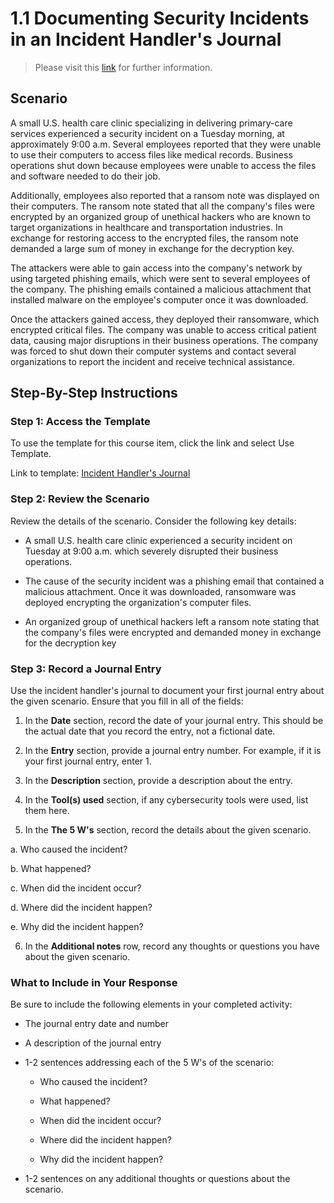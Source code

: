 # 1.1 Documenting Security Incidents in an Incident Handler's Journal

> Please visit this [link](https://www.coursera.org/learn/detection-and-response) for further information.

## Scenario 

A small U.S. health care clinic specializing in delivering primary-care services experienced a security incident on a Tuesday morning, at approximately 9:00 a.m. Several employees reported that they were unable to use their computers to access files like medical records. Business operations shut down because employees were unable to access the files and software needed to do their job.

Additionally, employees also reported that a ransom note was displayed on their computers. The ransom note stated that all the company's files were encrypted by an organized group of unethical hackers who are known to target organizations in healthcare and transportation industries. In exchange for restoring access to the encrypted files, the ransom note demanded a large sum of money in exchange for the decryption key. 

The attackers were able to gain access into the company's network by using targeted phishing emails, which were sent to several employees of the company. The phishing emails contained a malicious attachment that installed malware on the employee's computer once it was downloaded.

Once the attackers gained access, they deployed their ransomware, which encrypted critical files. The company was unable to access critical patient data, causing major disruptions in their business operations. The company was forced to shut down their computer systems and contact several organizations to report the incident and receive technical assistance.

## Step-By-Step Instructions

### Step 1: Access the Template
To use the template for this course item, click the link and select Use Template. 

Link to template: [Incident Handler's Journal](https://github.com/Hugh-Kumbi/Cybersecurity-Portfolio/blob/main/V.%20Detection%20and%20Response/Incident%20Handler's%20Journal.pdf)

### Step 2: Review the Scenario

Review the details of the scenario. Consider the following key details:

* A small U.S. health care clinic experienced a security incident on Tuesday at 9:00 a.m. which severely disrupted their business operations.

* The cause of the security incident was a phishing email that contained a malicious attachment. Once it was downloaded, ransomware was deployed encrypting the organization's computer files.

* An organized group of unethical hackers left a ransom note stating that the company's files were encrypted and demanded money in exchange for the decryption key

### Step 3: Record a Journal Entry 

Use the incident handler's journal to document your first journal entry about the given scenario. Ensure that you fill in all of the fields:

1. In the **Date** section, record the date of your journal entry. This should be the actual date that you record the entry, not a fictional date.

2. In the **Entry** section, provide a journal entry number. For example, if it is your first journal entry, enter 1.

3. In the **Description** section, provide a description about the entry.

4. In the **Tool(s) used** section, if any cybersecurity tools were used, list them here. 

5. In the **The 5 W's** section, record the details about the given scenario.

  a. Who caused the incident?

  b. What happened?

  c. When did the incident occur?

  d. Where did the incident happen?

  e. Why did the incident happen?

6. In the **Additional notes** row, record any thoughts or questions you have about the given scenario.

### What to Include in Your Response

Be sure to include the following elements in your completed activity: 

  * The journal entry date and number

  * A description of the journal entry

  * 1-2 sentences addressing each of the 5 W's of the scenario:

    * Who caused the incident?

    * What happened?

    * When did the incident occur?

    * Where did the incident happen?

    * Why did the incident happen?

* 1-2 sentences on any additional thoughts or questions about the scenario.


